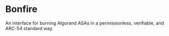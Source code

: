 # Bonfire
An interface for burning Algorand ASAs in a permissionless, verifiable, and ARC-54 standard way.
